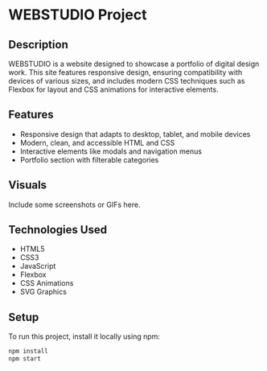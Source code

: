 # WEBSTUDIO Project

## Description

WEBSTUDIO is a website designed to showcase a portfolio of digital design work. This site features responsive design, ensuring compatibility with devices of various sizes, and includes modern CSS techniques such as Flexbox for layout and CSS animations for interactive elements.

## Features

- Responsive design that adapts to desktop, tablet, and mobile devices
- Modern, clean, and accessible HTML and CSS
- Interactive elements like modals and navigation menus
- Portfolio section with filterable categories

## Visuals

Include some screenshots or GIFs here.

## Technologies Used

- HTML5
- CSS3
- JavaScript
- Flexbox
- CSS Animations
- SVG Graphics

## Setup

To run this project, install it locally using npm:

```bash
npm install
npm start
